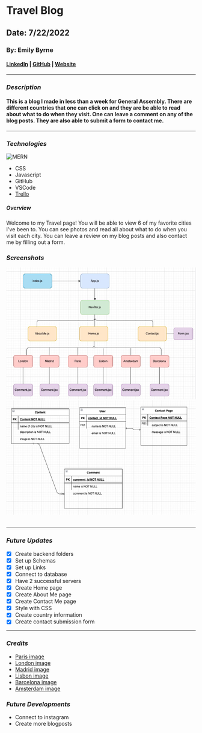 # Travel Blog

## Date: 7/22/2022

### By: Emily Byrne

#### [LinkedIn](https://www.linkedin.com/in/emilybyrne3/) | [GitHub](https://github.com/embyrne13) | [Website](https://emilytraveltips.herokuapp.com/)

---

### **_Description_**

#### This is a blog I made in less than a week for General Assembly. There are different countries that one can click on and they are be able to read about what to do when they visit. One can leave a comment on any of the blog posts. They are also able to submit a form to contact me.

---

### **_Technologies_**

![MERN](https://miro.medium.com/max/815/0*PatkATBDaRl9ygN0)

- CSS
- Javascript
- GitHub
- VSCode
- [Trello](https://trello.com/b/o8rZxOOq/travel-blog)

##### **_Overview_**

Welcome to my Travel page! You will be able to view 6 of my favorite cities I've been to. You can see photos and read all about what to do when you visit each city. You can leave a review on my blog posts and also contact me by filling out a form.

### **_Screenshots_**

![Component Hierarchy Diagram](images/chd.jpg)
![Entity Relationship Diagram](images/erd.jpg)
![]()
![]()

---

### **_Future Updates_**

- [x] Create backend folders
- [x] Set up Schemas
- [x] Set up Links
- [x] Connect to database
- [x] Have 2 successful servers
- [x] Create Home page
- [x] Create About Me page
- [x] Create Contact Me page
- [x] Style with CSS
- [x] Create country information
- [x] Create contact submission form

---

### **_Credits_**

- [Paris image](https://cdn.britannica.com/54/75854-050-E27E66C0/Eiffel-Tower-Paris.jpg)
- [London image](https://upload.wikimedia.org/wikipedia/commons/9/93/Clock_Tower_-_Palace_of_Westminster%2C_London_-_May_2007.jpg)
- [Madrid image](https://theculturetrip.com/wp-content/uploads/2017/02/cibeles-palace-one-of-the-symbols-of-the-city-of-madrid.jpg)
- [Lisbon image](https://afar-production.imgix.net/uploads/images/post_images/images/lBwKh4NcNJ/original_open-uri20130227-3596-nnqtp9?1383805514?ixlib=rails-0.3.0&auto=format%2Ccompress&crop=entropy&fit=crop&h=719&q=80&w=954)
- [Barcelona image](https://lp-cms-production.imgix.net/2019-06/8ae1c56041e64517e29372a889f1beb7-la-sagrada-familia.jpg)
- [Amsterdam image](<https://www.travelandleisure.com/thmb/qI_QQdbY_6YNhxXNXGgeT3EhjkU=/1200x1200/smart/filters:no_upscale()/amsterdam-nl-AMSTERDAMTG0521-6d2bfaac29704667a950bcf219680640.jpg>)

### **_Future Developments_**

- Connect to instagram
- Create more blogposts
